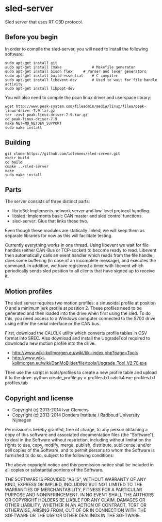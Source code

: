 sled-server
===========

Sled server that uses RT C3D protocol.

Before you begin
----------------

In order to compile the sled-server, you will need to install the following software:

	sudo apt-get install git
	sudo apt-get install cmake				# Makefile generator
	sudo apt-get install bison flex		# Parser and lexer generators
	sudo apt-get install build-essential	# C compiler
	sudo apt-get install libevent-dev		# Used to wait for file handle activity
	sudo apt-get install libpopt-dev

You will also need to compile the pcan linux driver and userspace library:

	wget http://www.peak-system.com/fileadmin/media/linux/files/peak-linux-driver-7.9.tar.gz
	tar -zxvf peak-linux-driver-7.9.tar.gz
	cd peak-linux-driver-7.9
	make NET=NO_NETDEV_SUPPORT
	sudo make install

Building
--------

	git clone https://github.com/iclemens/sled-server.git
	mkdir build
	cd build
	cmake ../sled-server
	make
	sudo make install

Parts
-----

The server consists of three distinct parts:
* librtc3d: Implements network server and low-level protocol handling.
* libsled: Implements basic CAN master and sled control functions.
* sled-server: Glue that links these two.

Even though these modules are statically linked, we will keep them as separate libraries for now as this will facilitate testing.

Currently everything works in one thread. Using libevent we wait for file handles (either CAN-Bus or TCP-socket) to become ready to read. Libevent then automatically calls an event handler which reads from the file handle, does some buffering (in case of an incomplete message), and executes the command. In addition, we have registered a timer with libevent which periodically sends sled position to all clients that have signed up to receive it.

Motion profiles
---------------

The sled server requires two motion profiles: a sinusoidal profile at position 0 and a minimum jerk profile at position 2. These profiles need to be generated and then loaded into the drive when first using the sled. To do this, you need access to a Windows computer connected to the S700 drive using either the serial interface or the CAN bus.

First, download the CALCLK utility which converts profile tables in CSV format into SREC. Also download and install the UpgradeTool required to download a new motion profile into the drive.

* http://www.wiki-kollmorgen.eu/wiki/tiki-index.php?page=Tools
* http://www.wiki-kollmorgen.eu/wiki/DanMoBilder/file/tools/Upgrade_Tool_V2.70.exe

Then use the script in tools/profiles to create a new profile table and upload it to the drive.
	python create_profile.py > profiles.txt
	calclk4.exe profiles.txt profiles.tab

Copyright and license
---------------------

* Copyright (c) 2013-2014 Ivar Clemens
* Copyright (c) 2013-2014 Donders Institute / Radboud University Nijmegen

Permission is hereby granted, free of charge, to any person obtaining a copy
of this software and associated documentation files (the "Software"), to deal
in the Software without restriction, including without limitation the rights
to use, copy, modify, merge, publish, distribute, sublicense, and/or sell
copies of the Software, and to permit persons to whom the Software is
furnished to do so, subject to the following conditions:

The above copyright notice and this permission notice shall be included in
all copies or substantial portions of the Software.

THE SOFTWARE IS PROVIDED "AS IS", WITHOUT WARRANTY OF ANY KIND, EXPRESS OR
IMPLIED, INCLUDING BUT NOT LIMITED TO THE WARRANTIES OF MERCHANTABILITY,
FITNESS FOR A PARTICULAR PURPOSE AND NONINFRINGEMENT. IN NO EVENT SHALL THE
AUTHORS OR COPYRIGHT HOLDERS BE LIABLE FOR ANY CLAIM, DAMAGES OR OTHER
LIABILITY, WHETHER IN AN ACTION OF CONTRACT, TORT OR OTHERWISE, ARISING FROM,
OUT OF OR IN CONNECTION WITH THE SOFTWARE OR THE USE OR OTHER DEALINGS IN
THE SOFTWARE.
